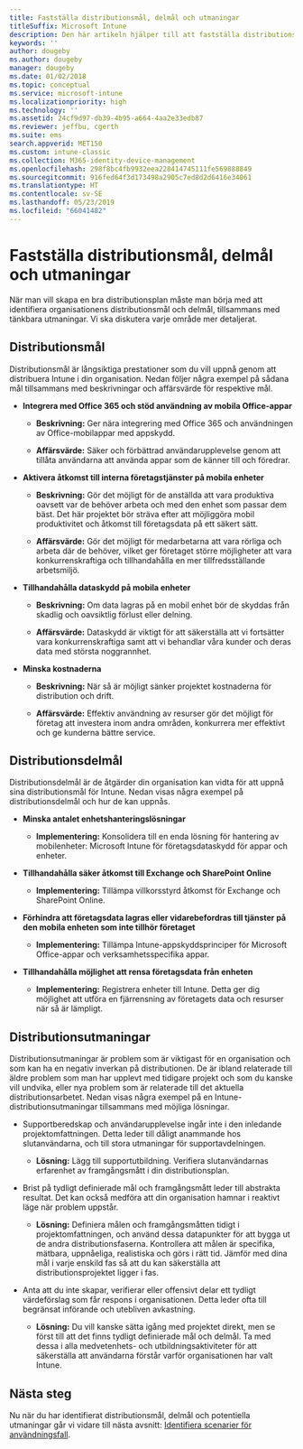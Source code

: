 ```yaml
---
title: Fastställa distributionsmål, delmål och utmaningar
titleSuffix: Microsoft Intune
description: Den här artikeln hjälper till att fastställa distributionsmål, delmål och utmaningar för en Microsoft Intune-implementering endast i molnet.
keywords: ''
author: dougeby
ms.author: dougeby
manager: dougeby
ms.date: 01/02/2018
ms.topic: conceptual
ms.service: microsoft-intune
ms.localizationpriority: high
ms.technology: ''
ms.assetid: 24cf9d97-db39-4b95-a664-4aa2e33edb87
ms.reviewer: jeffbu, cgerth
ms.suite: ems
search.appverid: MET150
ms.custom: intune-classic
ms.collection: M365-identity-device-management
ms.openlocfilehash: 298f8bc4fb9932eea228414745111fe569888849
ms.sourcegitcommit: 916fed64f3d173498a2905c7ed8d2d6416e34061
ms.translationtype: HT
ms.contentlocale: sv-SE
ms.lasthandoff: 05/23/2019
ms.locfileid: "66041482"
---
```

# <a name="determine-deployment-goals-objectives-and-challenges"></a>Fastställa distributionsmål, delmål och utmaningar

När man vill skapa en bra distributionsplan måste man börja med att identifiera organisationens distributionsmål och delmål, tillsammans med tänkbara utmaningar. Vi ska diskutera varje område mer detaljerat.

## <a name="deployment-goals"></a>Distributionsmål

Distributionsmål är långsiktiga prestationer som du vill uppnå genom att distribuera Intune i din organisation. Nedan följer några exempel på sådana mål tillsammans med beskrivningar och affärsvärde för respektive mål.

-   **Integrera med Office 365 och stöd användning av mobila Office-appar**

    -   **Beskrivning:** Ger nära integrering med Office 365 och användningen av Office-mobilappar med appskydd.

    -   **Affärsvärde:** Säker och förbättrad användarupplevelse genom att tillåta användarna att använda appar som de känner till och föredrar.

-   **Aktivera åtkomst till interna företagstjänster på mobila enheter**

    -   **Beskrivning:** Gör det möjligt för de anställda att vara produktiva oavsett var de behöver arbeta och med den enhet som passar dem bäst. Det här projektet bör sträva efter att möjliggöra mobil produktivitet och åtkomst till företagsdata på ett säkert sätt.

    -   **Affärsvärde:** Gör det möjligt för medarbetarna att vara rörliga och arbeta där de behöver, vilket ger företaget större möjligheter att vara konkurrenskraftiga och tillhandahålla en mer tillfredsställande arbetsmiljö.

-   **Tillhandahålla dataskydd på mobila enheter**

    -   **Beskrivning:** Om data lagras på en mobil enhet bör de skyddas från skadlig och oavsiktlig förlust eller delning.

    -   **Affärsvärde:** Dataskydd är viktigt för att säkerställa att vi fortsätter vara konkurrenskraftiga samt att vi behandlar våra kunder och deras data med största noggrannhet.

-   **Minska kostnaderna**

    -   **Beskrivning:** När så är möjligt sänker projektet kostnaderna för distribution och drift.

    -    **Affärsvärde:** Effektiv användning av resurser gör det möjligt för företag att investera inom andra områden, konkurrera mer effektivt och ge kunderna bättre service.

## <a name="deployment-objectives"></a>Distributionsdelmål

Distributionsdelmål är de åtgärder din organisation kan vidta för att uppnå sina distributionsmål för Intune. Nedan visas några exempel på distributionsdelmål och hur de kan uppnås.

-   **Minska antalet enhetshanteringslösningar**

    -   **Implementering:** Konsolidera till en enda lösning för hantering av mobilenheter: Microsoft Intune för företagsdataskydd för appar och enheter.

-   **Tillhandahålla säker åtkomst till Exchange och SharePoint Online**

    -   **Implementering:** Tillämpa villkorsstyrd åtkomst för Exchange och SharePoint Online.

-   **Förhindra att företagsdata lagras eller vidarebefordras till tjänster på den mobila enheten som inte tillhör företaget**

    -   **Implementering:** Tillämpa Intune-appskyddsprinciper för Microsoft Office-appar och verksamhetsspecifika appar.

-   **Tillhandahålla möjlighet att rensa företagsdata från enheten**

    -   **Implementering:** Registrera enheter till Intune. Detta ger dig möjlighet att utföra en fjärrensning av företagets data och resurser när så är lämpligt.

## <a name="deployment-challenges"></a>Distributionsutmaningar

Distributionsutmaningar är problem som är viktigast för en organisation och som kan ha en negativ inverkan på distributionen. De är ibland relaterade till äldre problem som man har upplevt med tidigare projekt och som du kanske vill undvika, eller nya problem som är relaterade till det aktuella distributionsarbetet. Nedan visas några exempel på en Intune-distributionsutmaningar tillsammans med möjliga lösningar.

-   Supportberedskap och användarupplevelse ingår inte i den inledande projektomfattningen. Detta leder till dåligt anammande hos slutanvändarna, och till stora utmaningar för supportavdelningen.

    -   **Lösning:** Lägg till supportutbildning. Verifiera slutanvändarnas erfarenhet av framgångsmått i din distributionsplan.

-   Brist på tydligt definierade mål och framgångsmått leder till abstrakta resultat. Det kan också medföra att din organisation hamnar i reaktivt läge när problem uppstår.

    -   **Lösning:** Definiera målen och framgångsmåtten tidigt i projektomfattningen, och använd dessa datapunkter för att bygga ut de andra distributionsfaserna. Kontrollera att målen är specifika, mätbara, uppnåeliga, realistiska och görs i rätt tid. Jämför med dina mål i varje enskild fas så att du kan säkerställa att distributionsprojektet ligger i fas.

-   Anta att du inte skapar, verifierar eller offensivt delar ett tydligt värdeförslag som får respons i organisationen. Detta leder ofta till begränsat införande och utebliven avkastning.

    -   **Lösning:** Du vill kanske sätta igång med projektet direkt, men se först till att det finns tydligt definierade mål och delmål. Ta med dessa i alla medvetenhets- och utbildningsaktiviteter för att säkerställa att användarna förstår varför organisationen har valt Intune.

## <a name="next-steps"></a>Nästa steg

Nu när du har identifierat distributionsmål, delmål och potentiella utmaningar går vi vidare till nästa avsnitt: [Identifiera scenarier för användningsfall](planning-guide-scenarios.md).
